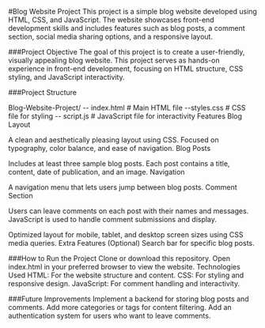 #Blog Website Project
This project is a simple blog website developed using HTML, CSS, and JavaScript. The website showcases front-end development skills and includes features such as blog posts, a comment section, social media sharing options, and a responsive layout.

###Project Objective
The goal of this project is to create a user-friendly, visually appealing blog website. This project serves as hands-on experience in front-end development, focusing on HTML structure, CSS styling, and JavaScript interactivity.

###Project Structure

Blog-Website-Project/
-- index.html       # Main HTML file
--styles.css       # CSS file for styling
-- script.js        # JavaScript file for interactivity
Features
Blog Layout

A clean and aesthetically pleasing layout using CSS.
Focused on typography, color balance, and ease of navigation.
Blog Posts

Includes at least three sample blog posts.
Each post contains a title, content, date of publication, and an image.
Navigation

A navigation menu that lets users jump between blog posts.
Comment Section

Users can leave comments on each post with their names and messages.
JavaScript is used to handle comment submissions and display.

Optimized layout for mobile, tablet, and desktop screen sizes using CSS media queries.
Extra Features (Optional)
Search bar for specific blog posts.

###How to Run the Project
Clone or download this repository.
Open index.html in your preferred browser to view the website.
Technologies Used
HTML: For the website structure and content.
CSS: For styling and responsive design.
JavaScript: For comment handling and interactivity.

###Future Improvements
Implement a backend for storing blog posts and comments.
Add more categories or tags for content filtering.
Add an authentication system for users who want to leave comments.

